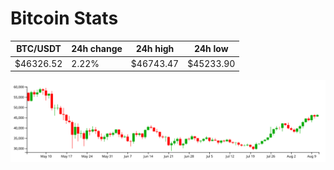 # Bitcoin Stats

BTC/USDT|24h change|24h high|24h low|
|---|---|---|---|
|$46326.52|2.22%|$46743.47|$45233.90|

<img src="./chart.svg">
